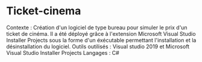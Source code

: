 # Ticket-cinema

Contexte :
  Création d'un logiciel de type bureau pour simuler le prix d'un ticket de cinéma.
  Il a été déployé grâce à l'extension Microsoft Visual Studio Installer Projects sous la forme d'un éxécutable permettant l'installation et la désinstallation du logiciel.
Outils outilisés : Visual studio 2019 et Microsoft Visual Studio Installer Projects
  Langages : C#
